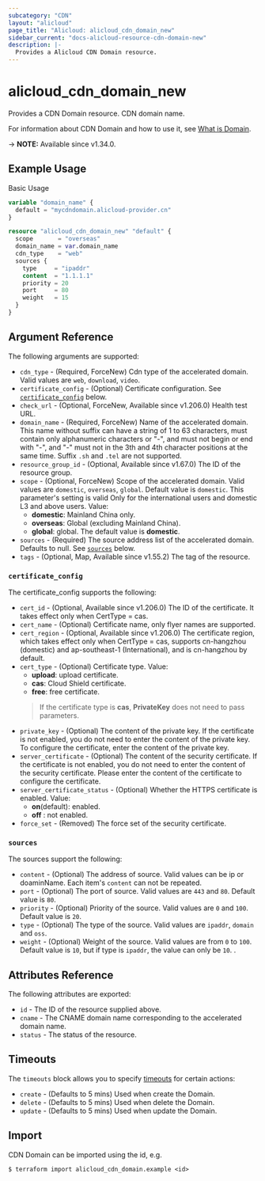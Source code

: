```yaml
---
subcategory: "CDN"
layout: "alicloud"
page_title: "Alicloud: alicloud_cdn_domain_new"
sidebar_current: "docs-alicloud-resource-cdn-domain-new"
description: |-
  Provides a Alicloud CDN Domain resource.
---
```


# alicloud_cdn_domain_new

Provides a CDN Domain resource. CDN domain name.

For information about CDN Domain and how to use it, see [What is Domain](https://www.alibabacloud.com/help/en/cdn/developer-reference/api-cdn-2018-05-10-addcdndomain).

-> **NOTE:** Available since v1.34.0.

## Example Usage

Basic Usage

```terraform
variable "domain_name" {
  default = "mycdndomain.alicloud-provider.cn"
}

resource "alicloud_cdn_domain_new" "default" {
  scope       = "overseas"
  domain_name = var.domain_name
  cdn_type    = "web"
  sources {
    type     = "ipaddr"
    content  = "1.1.1.1"
    priority = 20
    port     = 80
    weight   = 15
  }
}
```

## Argument Reference

The following arguments are supported:
* `cdn_type` - (Required, ForceNew) Cdn type of the accelerated domain. Valid values are `web`, `download`, `video`.
* `certificate_config` - (Optional) Certificate configuration. See [`certificate_config`](#certificate_config) below.
* `check_url` - (Optional, ForceNew, Available since v1.206.0) Health test URL.
* `domain_name` - (Required, ForceNew) Name of the accelerated domain. This name without suffix can have a string of 1 to 63 characters, must contain only alphanumeric characters or "-", and must not begin or end with "-", and "-" must not in the 3th and 4th character positions at the same time. Suffix `.sh` and `.tel` are not supported.
* `resource_group_id` - (Optional, Available since v1.67.0) The ID of the resource group.
* `scope` - (Optional, ForceNew) Scope of the accelerated domain. Valid values are `domestic`, `overseas`, `global`. Default value is `domestic`. This parameter's setting is valid Only for the international users and domestic L3 and above users. Value:
  - **domestic**: Mainland China only.
  - **overseas**: Global (excluding Mainland China).
  - **global**: global.
The default value is **domestic**.
* `sources` - (Required) The source address list of the accelerated domain. Defaults to null. See [`sources`](#sources) below.
* `tags` - (Optional, Map, Available since v1.55.2) The tag of the resource.


### `certificate_config`

The certificate_config supports the following:
* `cert_id` - (Optional, Available since v1.206.0) The ID of the certificate. It takes effect only when CertType = cas.
* `cert_name` - (Optional) Certificate name, only flyer names are supported.
* `cert_region` - (Optional, Available since v1.206.0) The certificate region, which takes effect only when CertType = cas, supports cn-hangzhou (domestic) and ap-southeast-1 (International), and is cn-hangzhou by default.
* `cert_type` - (Optional) Certificate type. Value:
  - **upload**: upload certificate. 
  - **cas**: Cloud Shield certificate. 
  - **free**: free certificate.
  > If the certificate type is **cas**, **PrivateKey** does not need to pass parameters.
* `private_key` - (Optional) The content of the private key. If the certificate is not enabled, you do not need to enter the content of the private key. To configure the certificate, enter the content of the private key.
* `server_certificate` - (Optional) The content of the security certificate. If the certificate is not enabled, you do not need to enter the content of the security certificate. Please enter the content of the certificate to configure the certificate.
* `server_certificate_status` - (Optional) Whether the HTTPS certificate is enabled. Value:
  - **on**(default): enabled. 
  - **off** : not enabled.
* `force_set` - (Removed) The force set of the security certificate.

### `sources`

The sources support the following:
* `content` - (Optional) The address of source. Valid values can be ip or doaminName. Each item's `content` can not be repeated.
* `port` - (Optional) The port of source. Valid values are `443` and `80`. Default value is `80`.
* `priority` - (Optional) Priority of the source. Valid values are `0` and `100`. Default value is `20`.
* `type` - (Optional) The type of the source. Valid values are `ipaddr`, `domain` and `oss`.
* `weight` - (Optional) Weight of the source. Valid values are from `0` to `100`. Default value is `10`, but if type is `ipaddr`, the value can only be `10`. .


## Attributes Reference

The following attributes are exported:
* `id` - The ID of the resource supplied above.
* `cname` - The CNAME domain name corresponding to the accelerated domain name.
* `status` - The status of the resource.

## Timeouts

The `timeouts` block allows you to specify [timeouts](https://www.terraform.io/docs/configuration-0-11/resources.html#timeouts) for certain actions:
* `create` - (Defaults to 5 mins) Used when create the Domain.
* `delete` - (Defaults to 5 mins) Used when delete the Domain.
* `update` - (Defaults to 5 mins) Used when update the Domain.

## Import

CDN Domain can be imported using the id, e.g.

```shell
$ terraform import alicloud_cdn_domain.example <id>
```